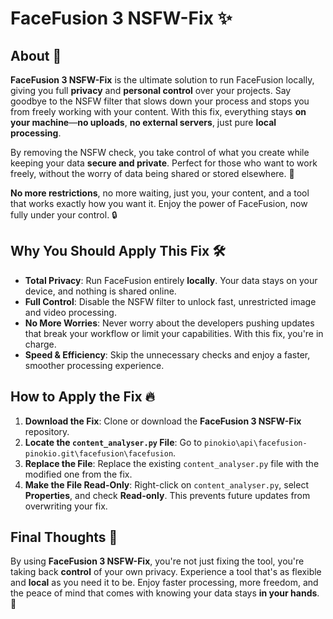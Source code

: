 # FaceFusion 3 NSFW-Fix ✨

## About 🌟

**FaceFusion 3 NSFW-Fix** is the ultimate solution to run FaceFusion locally, giving you full **privacy** and **personal control** over your projects. Say goodbye to the NSFW filter that slows down your process and stops you from freely working with your content. With this fix, everything stays **on your machine**—**no uploads**, **no external servers**, just pure **local processing**.

By removing the NSFW check, you take control of what you create while keeping your data **secure and private**. Perfect for those who want to work freely, without the worry of data being shared or stored elsewhere. 🚀

**No more restrictions**, no more waiting, just you, your content, and a tool that works exactly how you want it. Enjoy the power of FaceFusion, now fully under your control. 🔒

## Why You Should Apply This Fix 🛠️

- **Total Privacy**: Run FaceFusion entirely **locally**. Your data stays on your device, and nothing is shared online.
- **Full Control**: Disable the NSFW filter to unlock fast, unrestricted image and video processing.
- **No More Worries**: Never worry about the developers pushing updates that break your workflow or limit your capabilities. With this fix, you're in charge.
- **Speed & Efficiency**: Skip the unnecessary checks and enjoy a faster, smoother processing experience.

## How to Apply the Fix 🔥

1. **Download the Fix**: Clone or download the **FaceFusion 3 NSFW-Fix** repository.
2. **Locate the `content_analyser.py` File**: 
   Go to `pinokio\api\facefusion-pinokio.git\facefusion\facefusion`.
3. **Replace the File**: Replace the existing `content_analyser.py` file with the modified one from the fix.
4. **Make the File Read-Only**: Right-click on `content_analyser.py`, select **Properties**, and check **Read-only**. This prevents future updates from overwriting your fix.

## Final Thoughts 🤩

By using **FaceFusion 3 NSFW-Fix**, you're not just fixing the tool, you're taking back **control** of your own privacy. Experience a tool that's as flexible and **local** as you need it to be. Enjoy faster processing, more freedom, and the peace of mind that comes with knowing your data stays **in your hands**. 💪
